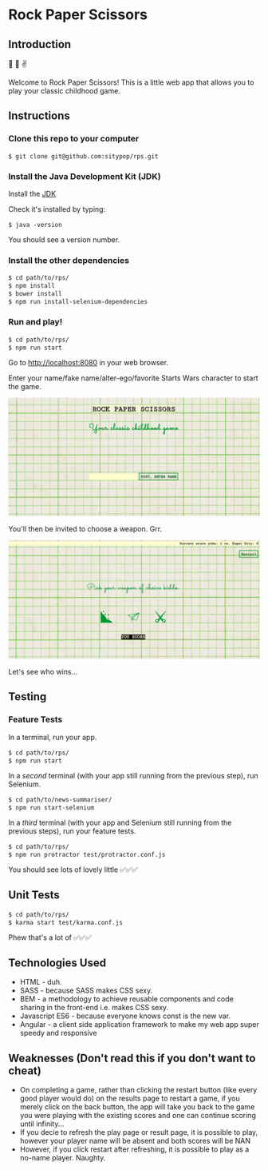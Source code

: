 # Rock Paper Scissors

## Introduction

:punch: :wave: :v:

Welcome to Rock Paper Scissors! This is a little web app that allows you to play your classic childhood game.

## Instructions

### Clone this repo to your computer

```
$ git clone git@github.com:sitypop/rps.git
```

### Install the Java Development Kit (JDK)

Install the [JDK](http://www.oracle.com/technetwork/java/javase/downloads/index.html)

Check it's installed by typing:

```
$ java -version
```

You should see a version number.

### Install the other dependencies

```
$ cd path/to/rps/
$ npm install
$ bower install
$ npm run install-selenium-dependencies
```

### Run and play!
```
$ cd path/to/rps/
$ npm run start
```

Go to [http://localhost:8080](http://localhost:8080/#/) in your web browser.

Enter your name/fake name/alter-ego/favorite Starts Wars character to start the game.

<img src="app/img/screenshots/homepage.png"/>

You'll then be invited to choose a weapon. Grr.

<img src="app/img/screenshots/play.png"/>

Let's see who wins...

## Testing

### Feature Tests

In a terminal, run your app.

```
$ cd path/to/rps/
$ npm run start
```

In a *second* terminal (with your app still running from the previous step), run Selenium.

```
$ cd path/to/news-summariser/
$ npm run start-selenium
```

In a *third* terminal (with your app and Selenium still running from the previous steps), run your feature tests.

```
$ cd path/to/rps/
$ npm run protractor test/protractor.conf.js
```

You should see lots of lovely little ✅✅✅

## Unit Tests

```
$ cd path/to/rps/
$ karma start test/karma.conf.js
```

Phew that's a lot of ✅✅✅

## Technologies Used
* HTML - duh.
* SASS - because SASS makes CSS sexy.
* BEM - a methodology to achieve reusable components and code sharing in the front-end i.e. makes CSS sexy.
* Javascript ES6 - because everyone knows const is the new var.
* Angular - a client side application framework to make my web app super speedy and responsive

## Weaknesses (Don't read this if you don't want to cheat)
* On completing a game, rather than clicking the restart button (like every good player would do) on the results page to restart a game, if you merely click on the back button, the app will take you back to the game you were playing with the existing scores and one can continue scoring until infinity...
* If you decie to refresh the play page or result page, it is possible to play, however your player name will be absent and both scores will be NAN
* However, if you click restart after refreshing, it is possible to play as a no-name player. Naughty.
